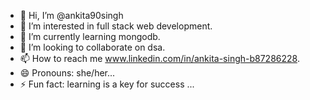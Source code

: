 - 👋 Hi, I’m @ankita90singh
- 👀 I’m interested in full stack web development.
- 🌱 I’m currently learning mongodb.
- 💞️ I’m looking to collaborate on dsa.
- 📫 How to reach me www.linkedin.com/in/ankita-singh-b87286228.
- 😄 Pronouns: she/her...
- ⚡ Fun fact: learning is a key for success ...

<!---
ankita90singh/ankita90singh is a ✨ special ✨ repository because its `README.md` (this file) appears on your GitHub profile.
You can click the Preview link to take a look at your changes.
--->
